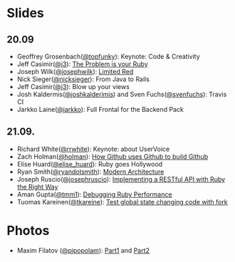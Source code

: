 # Slides

## 20.09

* Geoffrey Grosenbach([@topfunky](https://twitter.com/#!/topfunky)): Keynote: Code & Creativity
* Jeff Casimir([@j3](https://twitter.com/#!/j3)): [The Problem is your Ruby](https://gist.github.com/1214611)
* Joseph Wilk([@josephwilk](https://twitter.com/#!/josephwilk)): [Limited Red](http://www.slideshare.net/mobile/josephwilk/frozenrails2011)
* Nick Sieger([@nicksieger](https://twitter.com/#!/nicksieger)): From Java to Rails
* Jeff Casimir([@j3](https://twitter.com/#!/j3)): Blow up your views
* Josh Kaldermis([@joshkalderimis](https://twitter.com/#!/joshkalderimis)) and Sven Fuchs([@svenfuchs](https://twitter.com/#!/svenfuchs)): Travis CI
* Jarkko Laine([@jarkko](https://twitter.com/#!/jarkko)): Full Frontal for the Backend Pack

## 21.09.

* Richard White([@rrwhite](https://twitter.com/#!/rrwhite)): Keynote: about UserVoice
* Zach Holman([@holman](https://twitter.com/#!/holman)): [How Github uses Github to build Github](http://zachholman.com/talk/how-github-uses-github-to-build-github)
* Elise Huard([@elise\_huard](https://twitter.com/#!/elise_huard)): Ruby goes Hollywood
* Ryan Smith([@ryandotsmith](https://twitter.com/#!/ryandotsmith)): [Modern Architecture](http://dl.dropbox.com/u/1579953/talks/modern_architecture.pdf)
* Joseph Ruscio([@josephruscio](https://twitter.com/#!/josephruscio)): [Implementing a RESTful API with Ruby the Right Way](http://speakerdeck.com/u/josephruscio/p/implementing-a-restful-api-with-ruby)
* Aman Gupta([@tmm1](https://twitter.com/#!/tmm1)): [Debugging Ruby Performance](http://speakerdeck.com/u/tmm1/p/debugging-ruby-performance)
* Tuomas Kareinen([@tkareine](https://twitter.com/#!/tkareine)): [Test global state changing code with fork](https://gist.github.com/1232111)

# Photos

* Maxim Filatov ([@pipopolam](https://twitter.com/#!/pipopolam)): [Part1](http://t.co/abc0qWpm) and [Part2](http://bit.ly/rrCLdz)
